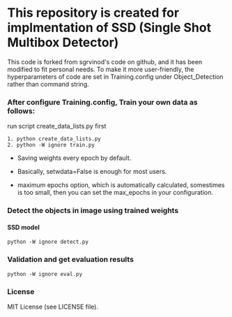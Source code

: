 # This repository is created for implmentation of SSD (Single Shot Multibox Detector)

This code is forked from sgrvinod's code on github, and it has been modified to fit personal needs.
To make it more user-friendly, the hyperparameters of code are set in Training.config under Object_Detection rather than command string.

### After configure Training.config, Train your own data as follows:
run script create_data_lists.py first
```
1. python create_data_lists.py
2. python -W ignore train.py
```

* Saving  weights every epoch by default. 

* Basically, setwdata=False is enough for most users. 

* maximum epochs option, which is automatically calculated, somestimes is too small, then you can set the max_epochs in your configuration.



### Detect the objects in image using trained weights

#### SSD model
```
python -W ignore detect.py
```

### Validation and get evaluation results
```
python -W ignore eval.py
```



### License

MIT License (see LICENSE file).
